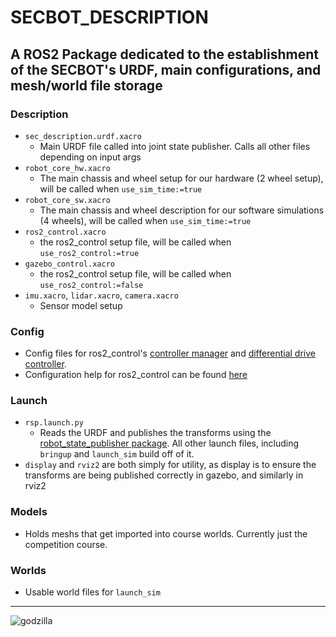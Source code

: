 # SECBOT_DESCRIPTION

## A ROS2 Package dedicated to the establishment of the SECBOT's URDF, main configurations, and mesh/world file storage

### Description
 - `sec_description.urdf.xacro`
   - Main URDF file called into joint state publisher. Calls all other files depending on input args
 - `robot_core_hw.xacro`
   - The main chassis and wheel setup for our hardware (2 wheel setup), will be called when `use_sim_time:=true`
 - `robot_core_sw.xacro`
   - The main chassis and wheel description for our software simulations (4 wheels), will be called when `use_sim_time:=true`
 - `ros2_control.xacro`
   - the ros2_control setup file, will be called when `use_ros2_control:=true`
 - `gazebo_control.xacro`
   - the ros2_control setup file, will be called when `use_ros2_control:=false`
 - `imu.xacro`, `lidar.xacro`, `camera.xacro`
   - Sensor model setup

### Config
  - Config files for ros2_control's [controller manager](https://control.ros.org/master/doc/ros2_control/controller_manager/doc/userdoc.html) and [differential drive controller](https://control.ros.org/master/doc/ros2_controllers/diff_drive_controller/doc/userdoc.html).
  - Configuration help for ros2_control can be found [here](https://control.ros.org/master/doc/ros2_controllers/doc/controllers_index.html#guidelines-and-best-practices)

### Launch
 - `rsp.launch.py`
   - Reads the URDF and publishes the transforms using the [robot_state_publisher package](http://wiki.ros.org/robot_state_publisher). All other launch files, including `bringup` and `launch_sim` build off of it.
 - `display` and `rviz2` are both simply for utility, as display is to ensure the transforms are being published correctly in gazebo, and similarly in rviz2

### Models
 - Holds meshs that get imported into course worlds. Currently just the competition course.

### Worlds
 - Usable world files for `launch_sim`

---

![godzilla](https://github.com/IEEE-UCF/IEEE_SEC_HW_Competition/assets/61072840/fa9b2af4-b728-4498-912e-8faebd2ddd91)
